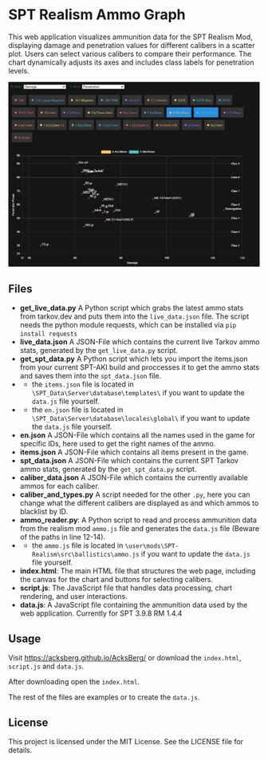 # SPT Realism Ammo Graph
This web application visualizes ammunition data for the SPT Realism Mod, displaying damage and penetration values for different calibers in a scatter plot. Users can select various calibers to compare their performance. The chart dynamically adjusts its axes and includes class labels for penetration levels.

![Screenshot of the Ammo Graph](img/Example1.png)
## Files

- **get_live_data.py** A Python script which grabs the latest ammo stats from tarkov.dev and puts them into the ```live_data.json``` file. The script needs the python module requests, which can be installed via ```pip install requests ```
- **live_data.json** A JSON-File which contains the current live Tarkov ammo stats, generated by the ```get_live_data.py``` script.
- **get_spt_data.py** A Python script which lets you import the items.json from your current SPT-AKI build and proccesses it to get the ammo stats and saves them into the ```spt_data.json``` file.
- - the ```items.json``` file is located in ```\SPT_Data\Server\database\templates\``` if you want to update the ```data.js``` file yourself.
- - the ```en.json``` file is located in ```\SPT_Data\Server\database\locales\global\``` if you want to update the ```data.js``` file yourself.
- **en.json** A JSON-File which contains all the names used in the game for specific IDs, here used to get the right names of the ammo.
- **items.json** A JSON-File which contains all items present in the game.
- **spt_data.json** A JSON-File which contains the current SPT Tarkov ammo stats, generated by the ```get_spt_data.py``` script.
- **caliber_data.json** A JSON-File which contains the currently available ammos for each caliber. 
- **caliber_and_types.py** A script needed for the other ```.py```, here you can change what the different calibers are displayed as and which ammos to blacklist by ID. 
- **ammo_reader.py**: A Python script to read and process ammunition data from the realism mod ```ammo.js``` file and generates the ```data.js``` file (Beware of the paths in line 12-14).
- - the ```ammo.js``` file is located in ```\user\mods\SPT-Realism\src\ballistics\ammo.js``` if you want to update the ```data.js``` file yourself.
- **index.html**: The main HTML file that structures the web page, including the canvas for the chart and buttons for selecting calibers.
- **script.js**: The JavaScript file that handles data processing, chart rendering, and user interactions.
- **data.js**: A JavaScript file containing the ammunition data used by the web application. Currently for SPT 3.9.8 RM 1.4.4

## Usage
Visit https://acksberg.github.io/AcksBerg/ or download the ```index.html```, ```script.js``` and ```data.js```.

After downloading open the ```index.html```.

The rest of the files are examples or to create the ```data.js```.


## License

This project is licensed under the MIT License. See the LICENSE file for details.
